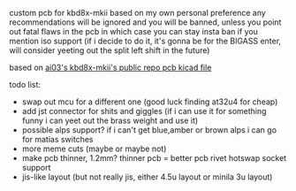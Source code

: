 custom pcb for kbd8x-mkii based on my own personal preference
any recommendations will be ignored and you will be banned, unless you point out fatal flaws in the pcb in which case you can stay
insta ban if you mention iso support (if i decide to do it, it's gonna be for the BIGASS enter, will consider yeeting out the split left shift in the future)

based on [ai03's kbd8x-mkii's public repo pcb kicad file](https://github.com/ai03-2725/KBD8X-MKII-PCB/blob/master/KBD8X-MK2.kicad_pcb)

todo list:
- swap out mcu for a different one (good luck finding at32u4 for cheap)
- add jst connector for shits and giggles (if i can use it for something funny i can yeet out the brass weight and use it)
- possible alps support? if i can't get blue,amber or brown alps i can go for matias switches
- more meme cuts (maybe or maybe not)
- make pcb thinner, 1.2mm? thinner pcb = better pcb rivet hotswap socket support
- jis-like layout (but not really jis, either 4.5u layout or minila 3u layout)